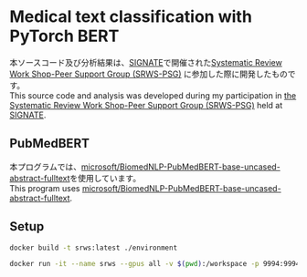 # Medical text classification with PyTorch BERT


本ソースコード及び分析結果は、[SIGNATE](https://signate.jp/)で開催された[Systematic Review Work Shop-Peer Support Group (SRWS-PSG)](https://signate.jp/competitions/471) に参加した際に開発したものです。<br>
This source code and analysis was developed during my participation in [the Systematic Review Work Shop-Peer Support Group (SRWS-PSG)](https://signate.jp/competitions/471) held at [SIGNATE]((https://signate.jp/)).

## PubMedBERT
本プログラムでは、[microsoft/BiomedNLP-PubMedBERT-base-uncased-abstract-fulltext](https://huggingface.co/microsoft/BiomedNLP-PubMedBERT-base-uncased-abstract-fulltext)を使用しています。<br>
This program uses [microsoft/BiomedNLP-PubMedBERT-base-uncased-abstract-fulltext](https://huggingface.co/microsoft/BiomedNLP-PubMedBERT-base-uncased-abstract-fulltext).


## Setup
```Bash
docker build -t srws:latest ./environment
```
```Bash
docker run -it --name srws --gpus all -v $(pwd):/workspace -p 9994:9994 srws:latest /bin/bash
```
